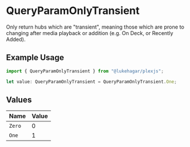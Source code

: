 # QueryParamOnlyTransient

Only return hubs which are "transient", meaning those which are prone to changing after media playback or addition (e.g. On Deck, or Recently Added).

## Example Usage

```typescript
import { QueryParamOnlyTransient } from "@lukehagar/plexjs";

let value: QueryParamOnlyTransient = QueryParamOnlyTransient.One;
```

## Values

| Name   | Value  |
| ------ | ------ |
| `Zero` | 0      |
| `One`  | 1      |